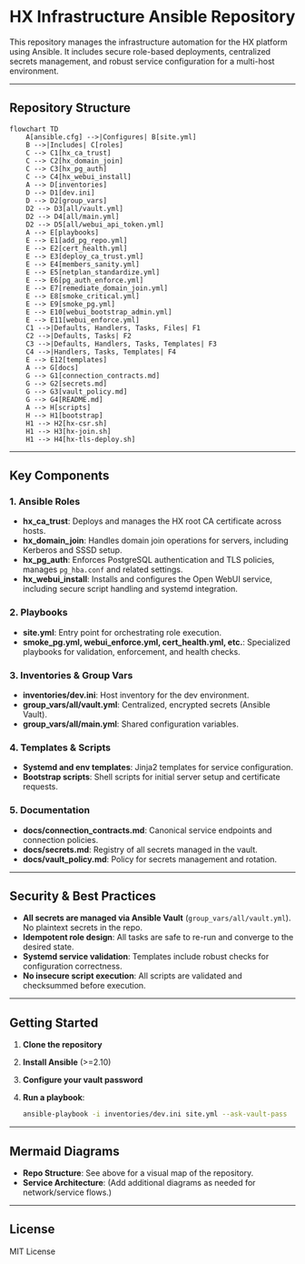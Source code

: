 # HX Infrastructure Ansible Repository

This repository manages the infrastructure automation for the HX platform using Ansible. It includes secure role-based deployments, centralized secrets management, and robust service configuration for a multi-host environment.

---

## Repository Structure

```mermaid
flowchart TD
    A[ansible.cfg] -->|Configures| B[site.yml]
    B -->|Includes| C[roles]
    C --> C1[hx_ca_trust]
    C --> C2[hx_domain_join]
    C --> C3[hx_pg_auth]
    C --> C4[hx_webui_install]
    A --> D[inventories]
    D --> D1[dev.ini]
    D --> D2[group_vars]
    D2 --> D3[all/vault.yml]
    D2 --> D4[all/main.yml]
    D2 --> D5[all/webui_api_token.yml]
    A --> E[playbooks]
    E --> E1[add_pg_repo.yml]
    E --> E2[cert_health.yml]
    E --> E3[deploy_ca_trust.yml]
    E --> E4[members_sanity.yml]
    E --> E5[netplan_standardize.yml]
    E --> E6[pg_auth_enforce.yml]
    E --> E7[remediate_domain_join.yml]
    E --> E8[smoke_critical.yml]
    E --> E9[smoke_pg.yml]
    E --> E10[webui_bootstrap_admin.yml]
    E --> E11[webui_enforce.yml]
    C1 -->|Defaults, Handlers, Tasks, Files| F1
    C2 -->|Defaults, Tasks| F2
    C3 -->|Defaults, Handlers, Tasks, Templates| F3
    C4 -->|Handlers, Tasks, Templates| F4
    E --> E12[templates]
    A --> G[docs]
    G --> G1[connection_contracts.md]
    G --> G2[secrets.md]
    G --> G3[vault_policy.md]
    G --> G4[README.md]
    A --> H[scripts]
    H --> H1[bootstrap]
    H1 --> H2[hx-csr.sh]
    H1 --> H3[hx-join.sh]
    H1 --> H4[hx-tls-deploy.sh]
```

---

## Key Components

### 1. Ansible Roles

- **hx_ca_trust**: Deploys and manages the HX root CA certificate across hosts.
- **hx_domain_join**: Handles domain join operations for servers, including Kerberos and SSSD setup.
- **hx_pg_auth**: Enforces PostgreSQL authentication and TLS policies, manages `pg_hba.conf` and related settings.
- **hx_webui_install**: Installs and configures the Open WebUI service, including secure script handling and systemd integration.

### 2. Playbooks

- **site.yml**: Entry point for orchestrating role execution.
- **smoke_pg.yml, webui_enforce.yml, cert_health.yml, etc.**: Specialized playbooks for validation, enforcement, and health checks.

### 3. Inventories & Group Vars

- **inventories/dev.ini**: Host inventory for the dev environment.
- **group_vars/all/vault.yml**: Centralized, encrypted secrets (Ansible Vault).
- **group_vars/all/main.yml**: Shared configuration variables.

### 4. Templates & Scripts

- **Systemd and env templates**: Jinja2 templates for service configuration.
- **Bootstrap scripts**: Shell scripts for initial server setup and certificate requests.

### 5. Documentation

- **docs/connection_contracts.md**: Canonical service endpoints and connection policies.
- **docs/secrets.md**: Registry of all secrets managed in the vault.
- **docs/vault_policy.md**: Policy for secrets management and rotation.

---

## Security & Best Practices

- **All secrets are managed via Ansible Vault** (`group_vars/all/vault.yml`). No plaintext secrets in the repo.
- **Idempotent role design**: All tasks are safe to re-run and converge to the desired state.
- **Systemd service validation**: Templates include robust checks for configuration correctness.
- **No insecure script execution**: All scripts are validated and checksummed before execution.

---

## Getting Started

1. **Clone the repository**
2. **Install Ansible** (>=2.10)
3. **Configure your vault password**
4. **Run a playbook**:

    ```bash
    ansible-playbook -i inventories/dev.ini site.yml --ask-vault-pass
    ```

---

## Mermaid Diagrams

- **Repo Structure**: See above for a visual map of the repository.
- **Service Architecture**: (Add additional diagrams as needed for network/service flows.)

---

## License

MIT License

